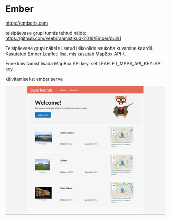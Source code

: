 # Ember
https://emberjs.com 

teisipäevase grupi tunnis tehtud näide: https://github.com/veebiraamistikud-2019/Ember/pull/1

Teisipäevase grupi näitele lisatud ülikoolide asukoha kuvamine kaardil. Kasutatud Ember Leafleti lisa, mis kasutab MapBox API-t.

Enne käivitamist lisada MapBox API key:
set LEAFLET_MAPS_API_KEY=API key

käivitamiseks:
ember serve

![screenshot](screenshot.png)